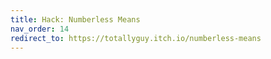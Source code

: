 ```yaml
---
title: Hack: Numberless Means
nav_order: 14
redirect_to: https://totallyguy.itch.io/numberless-means
---
```

